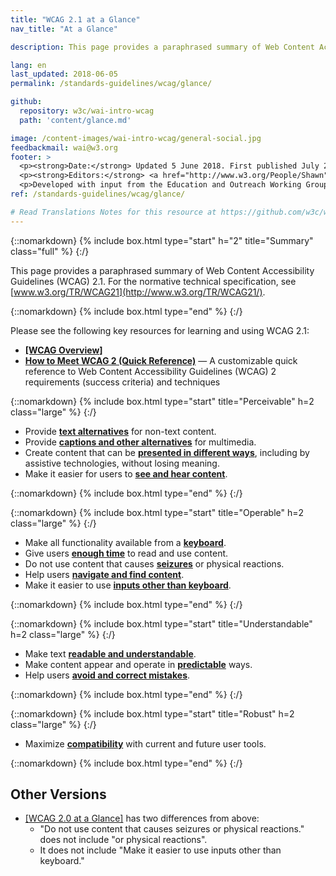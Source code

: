 ```yaml
---
title: "WCAG 2.1 at a Glance"
nav_title: "At a Glance"

description: This page provides a paraphrased summary of Web Content Accessibility Guidelines (WCAG) 2.1.

lang: en
last_updated: 2018-06-05
permalink: /standards-guidelines/wcag/glance/

github:
  repository: w3c/wai-intro-wcag
  path: 'content/glance.md'

image: /content-images/wai-intro-wcag/general-social.jpg
feedbackmail: wai@w3.org
footer: >
  <p><strong>Date:</strong> Updated 5 June 2018. First published July 2008.</p>
  <p><strong>Editors:</strong> <a href="http://www.w3.org/People/Shawn">Shawn Lawton Henry</a> and Wayne Dick.</p>
  <p>Developed with input from the Education and Outreach Working Group (<a href="https://www.w3.org/WAI/about/groups/eowg/">EOWG</a>) and the Accessibility Guidelines Working Group (<a href="http://www.w3.org/WAI/GL/">AG WG</a>).</p>
ref: /standards-guidelines/wcag/glance/

# Read Translations Notes for this resource at https://github.com/w3c/wai-intro-wcag#readme
---
```


{::nomarkdown}
{% include box.html type="start" h="2" title="Summary" class="full" %}
{:/}

This page provides a paraphrased summary of Web Content Accessibility Guidelines (WCAG) 2.1. For the normative technical specification, see [www.w3.org/TR/WCAG21](http://www.w3.org/TR/WCAG21/).

{::nomarkdown}
{% include box.html type="end" %}
{:/}

Please see the following key resources for learning and using WCAG 2.1:
-   **[[WCAG Overview]](/standards-guidelines/wcag/)**
-   **[How to Meet WCAG 2 (Quick Reference)](http://www.w3.org/WAI/WCAG21/quickref/)** &mdash; A customizable quick reference to Web Content Accessibility Guidelines (WCAG) 2 requirements (success criteria) and techniques

{::nomarkdown}
{% include box.html type="start" title="Perceivable" h=2 class="large" %}
{:/}

-   Provide **[text alternatives](http://www.w3.org/WAI/WCAG21/quickref/#text-equiv)** for non-text content.
-   Provide [**captions and other alternatives**](http://www.w3.org/WAI/WCAG21/quickref/#media-equiv) for multimedia.
-   Create content that can be **[presented in different ways](http://www.w3.org/WAI/WCAG21/quickref/#content-structure-separation)**, including by assistive technologies, without losing meaning.
-   Make it easier for users to **[see and hear content](http://www.w3.org/WAI/WCAG21/quickref/#visual-audio-contrast)**.

{::nomarkdown}
{% include box.html type="end" %}
{:/}


{::nomarkdown}
{% include box.html type="start" title="Operable" h=2 class="large" %}
{:/}

-   Make all functionality available from a **[keyboard](http://www.w3.org/WAI/WCAG21/quickref/#keyboard-operation)**.
-   Give users **[enough time](http://www.w3.org/WAI/WCAG21/quickref/#time-limits)** to read and use content.
-   Do not use content that causes **[seizures](http://www.w3.org/WAI/WCAG21/quickref/#seizures-and-physical-reactions)** or physical reactions.
-   Help users **[navigate and find content](http://www.w3.org/WAI/WCAG21/quickref/#navigation-mechanisms)**.
-   Make it easier to use **[inputs other than keyboard](https://www.w3.org/WAI/WCAG21/quickref/#input-modalities)**.

{::nomarkdown}
{% include box.html type="end" %}
{:/}

{::nomarkdown}
{% include box.html type="start" title="Understandable" h=2 class="large" %}
{:/}

-   Make text **[readable and understandable](http://www.w3.org/WAI/WCAG21/quickref/#meaning)**.
-   Make content appear and operate in **[predictable](http://www.w3.org/WAI/WCAG21/quickref/#consistent-behavior)** ways.
-   Help users **[avoid and correct mistakes](http://www.w3.org/WAI/WCAG21/quickref/#minimize-error)**.

{::nomarkdown}
{% include box.html type="end" %}
{:/}

{::nomarkdown}
{% include box.html type="start" title="Robust" h=2 class="large" %}
{:/}

-   Maximize **[compatibility](http://www.w3.org/WAI/WCAG21/quickref/#ensure-compat)** with current and future user tools.

{::nomarkdown}
{% include box.html type="end" %}
{:/}

## Other Versions

* [[WCAG 2.0 at a Glance]](/standards-guidelines/wcag/20/glance/) has two differences from above:
    * "Do not use content that causes seizures or physical reactions." does not include "or physical reactions".
    * It does not include "Make it easier to use inputs other than keyboard."
